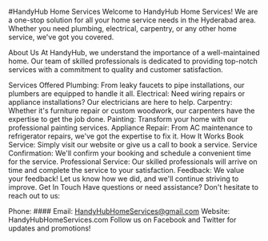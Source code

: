 #HandyHub Home Services
Welcome to HandyHub Home Services! We are a one-stop solution for all your home service needs in the Hyderabad area. Whether you need plumbing, electrical, carpentry, or any other home service, we've got you covered.

About Us
At HandyHub, we understand the importance of a well-maintained home. Our team of skilled professionals is dedicated to providing top-notch services with a commitment to quality and customer satisfaction.

Services Offered
Plumbing: From leaky faucets to pipe installations, our plumbers are equipped to handle it all.
Electrical: Need wiring repairs or appliance installations? Our electricians are here to help.
Carpentry: Whether it's furniture repair or custom woodwork, our carpenters have the expertise to get the job done.
Painting: Transform your home with our professional painting services.
Appliance Repair: From AC maintenance to refrigerator repairs, we've got the expertise to fix it.
How It Works
Book Service: Simply visit our website or give us a call to book a service.
Service Confirmation: We'll confirm your booking and schedule a convenient time for the service.
Professional Service: Our skilled professionals will arrive on time and complete the service to your satisfaction.
Feedback: We value your feedback! Let us know how we did, and we'll continue striving to improve.
Get In Touch
Have questions or need assistance? Don't hesitate to reach out to us:

Phone: ####
Email: HandyHubHomeServices@gmail.com
Website: HandyHubHomeServices.com
Follow us on Facebook and Twitter for updates and promotions!
